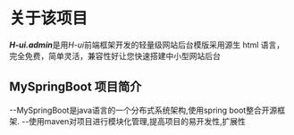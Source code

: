 # 关于该项目

***H-ui.admin***是用*H-ui*前端框架开发的轻量级网站后台模版采用源生 html 语言，完全免费，简单灵活，兼容性好让您快速搭建中小型网站后台


## MySpringBoot 项目简介

--MySpringBoot是java语言的一个分布式系统架构,使用spring boot整合开源框架.
--使用maven对项目进行模块化管理,提高项目的易开发性,扩展性
